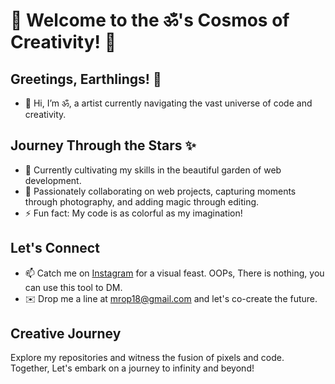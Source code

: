 # 🌌 Welcome to the ॐ's Cosmos of Creativity! 🚀

## Greetings, Earthlings! 👋
- 👋 Hi, I’m ॐ, a artist currently navigating the vast universe of code and creativity.
  
## Journey Through the Stars ✨
- 🌱 Currently cultivating my skills in the beautiful garden of web development.
- 🌌 Passionately collaborating on web projects, capturing moments through photography, and adding magic through editing.
- ⚡ Fun fact: My code is as colorful as my imagination!

## Let's Connect
- 📫 Catch me on [Instagram](https://www.instagram.com/AnkitKmwt) for a visual feast. OOPs, There is nothing, you can use this tool to DM.
- ✉️ Drop me a line at mrop18@gmail.com and let's co-create the future.

## Creative Journey
Explore my repositories and witness the fusion of pixels and code. Together, Let's embark on a journey to infinity and beyond!

